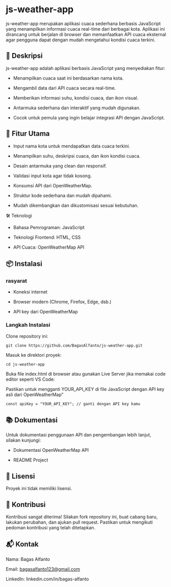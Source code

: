 # js-weather-app

js-weather-app merupakan aplikasi cuaca sederhana berbasis JavaScript yang menampilkan informasi cuaca real-time dari berbagai kota. Aplikasi ini dirancang untuk berjalan di browser dan memanfaatkan API cuaca eksternal agar pengguna dapat dengan mudah mengetahui kondisi cuaca terkini.

## 📌 Deskripsi

js-weather-app adalah aplikasi berbasis JavaScript yang menyediakan fitur:

- Menampilkan cuaca saat ini berdasarkan nama kota.

- Mengambil data dari API cuaca secara real-time.

- Memberikan informasi suhu, kondisi cuaca, dan ikon visual.

- Antarmuka sederhana dan interaktif yang mudah digunakan.

- Cocok untuk pemula yang ingin belajar integrasi API dengan JavaScript.

## 🚀 Fitur Utama

- Input nama kota untuk mendapatkan data cuaca terkini.

- Menampilkan suhu, deskripsi cuaca, dan ikon kondisi cuaca.

- Desain antarmuka yang clean dan responsif.

- Validasi input kota agar tidak kosong.

- Konsumsi API dari OpenWeatherMap.

- Struktur kode sederhana dan mudah dipahami.

- Mudah dikembangkan dan dikustomisasi sesuai kebutuhan.

🛠️ Teknologi

- Bahasa Pemrograman: JavaScript

- Teknologi Frontend: HTML, CSS

- API Cuaca: OpenWeatherMap API

## 📦 Instalasi

### rasyarat

- Koneksi internet

- Browser modern (Chrome, Firefox, Edge, dsb.)

- API key dari OpenWeatherMap

### Langkah Instalasi

Clone repository ini:

```
git clone https://github.com/BagasAlfanto/js-weather-app.git

```

Masuk ke direktori proyek:

```
cd js-weather-app
```

Buka file index.html di browser atau gunakan Live Server jika memakai code editor seperti VS Code:

Pastikan untuk mengganti YOUR_API_KEY di file JavaScript dengan API key asli dari OpenWeatherMap"

```
const apiKey = "YOUR_API_KEY"; // ganti dengan API key kamu

```

## 📚 Dokumentasi

Untuk dokumentasi penggunaan API dan pengembangan lebih lanjut, silakan kunjungi:

- Dokumentasi OpenWeatherMap API

- README Project

## 📄 Lisensi

Proyek ini tidak memiliki lisensi.

## 🤝 Kontribusi

Kontribusi sangat diterima! Silakan fork repository ini, buat cabang baru, lakukan perubahan, dan ajukan pull request.
Pastikan untuk mengikuti pedoman kontribusi yang telah ditetapkan.

## 📬 Kontak

Nama: Bagas Alfanto

Email: bagasalfanto123@gmail.com

LinkedIn: linkedin.com/in/bagas-alfanto
